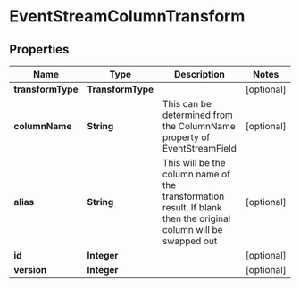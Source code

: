 

# EventStreamColumnTransform



## Properties

| Name | Type | Description | Notes |
|------------ | ------------- | ------------- | -------------|
|**transformType** | **TransformType** |  |  [optional] |
|**columnName** | **String** | This can be determined from the ColumnName property of EventStreamField |  [optional] |
|**alias** | **String** | This will be the column name of the transformation result. If blank then the original column will be swapped out |  [optional] |
|**id** | **Integer** |  |  [optional] |
|**version** | **Integer** |  |  [optional] |



